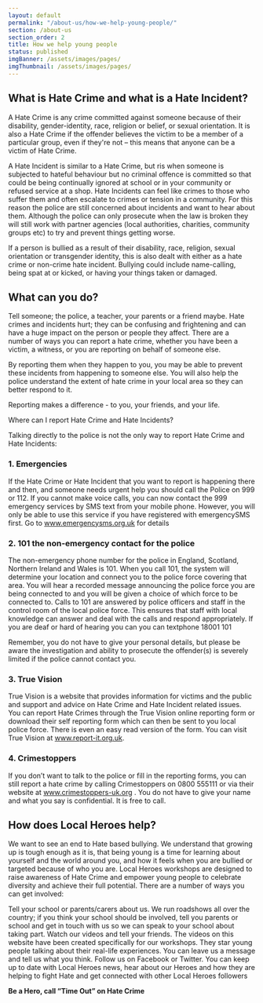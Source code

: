 ```yaml
---
layout: default
permalink: "/about-us/how-we-help-young-people/"
section: /about-us
section_order: 2
title: How we help young people
status: published
imgBanner: /assets/images/pages/
imgThumbnail: /assets/images/pages/
---
```


## What is Hate Crime and what is a Hate Incident?

A Hate Crime is any crime committed against someone because of their disability, gender-identity, race, religion or belief, or sexual orientation. It is also a Hate Crime if the offender believes the victim to be a member of a particular group, even if they're not – this means that anyone can be a victim of Hate Crime.

A Hate Incident is similar to a Hate Crime, but ris when someone is subjected to hateful behaviour but no criminal offence is committed so that could be being continually ignored at school or in your community or refused service at a shop. Hate Incidents can feel like crimes to those who suffer them and often escalate to crimes or tension in a community. For this reason the police are still concerned about incidents and want to hear about them. Although the police can only prosecute when the law is broken they will still work with partner agencies (local authorities, charities, community groups etc) to try and prevent things getting worse.

If a person is bullied as a result of their disability, race, religion, sexual orientation or transgender identity, this is also dealt with either as a hate crime or non-crime hate incident. Bullying could include name-calling, being spat at or kicked, or having your things taken or damaged.

## What can you do?

Tell someone; the police, a teacher, your parents or a friend maybe. Hate crimes and incidents hurt; they can be confusing and frightening and can have a huge impact on the person or people they affect. There are a number of ways you can report a hate crime, whether you have been a victim, a witness, or you are reporting on behalf of someone else.

By reporting them when they happen to you, you may be able to prevent these incidents from happening to someone else. You will also help the police understand the extent of hate crime in your local area so they can better respond to it.

Reporting makes a difference - to you, your friends, and your life.

Where can I report Hate Crime and Hate Incidents?

Talking directly to the police is not the only way to report Hate Crime and Hate Incidents:

### 1. Emergencies

If the Hate Crime or Hate Incident that you want to report is happening there and then, and someone needs urgent help you should call the Police on 999 or 112. If you cannot make voice calls, you can now contact the 999 emergency services by SMS text from your mobile phone. However, you will only be able to use this service if you have registered with emergencySMS first. Go to www.emergencysms.org.uk for details

### 2. 101 the non-emergency contact for the police

The non-emergency phone number for the police in England, Scotland, Northern Ireland and Wales is 101. When you call 101, the system will determine your location and connect you to the police force covering that area. You will hear a recorded message announcing the police force you are being connected to and you will be given a choice of which force to be connected to. Calls to 101 are answered by police officers and staff in the control room of the local police force. This ensures that staff with local knowledge can answer and deal with the calls and respond appropriately. If you are deaf or hard of hearing you can you can textphone 18001 101

Remember, you do not have to give your personal details, but please be aware the investigation and ability to prosecute the offender(s) is severely limited if the police cannot contact you.

### 3. True Vision

True Vision is a website that provides information for victims and the public and support and advice on Hate Crime and Hate Incident related issues. You can report Hate Crimes through the True Vision online reporting form or download their self reporting form which can then be sent to you local police force. There is even an easy read version of the form. You can visit True Vision at www.report-it.org.uk.

### 4. Crimestoppers

If you don’t want to talk to the police or fill in the reporting forms, you can still report a hate crime by calling Crimestoppers on 0800 555111 or via their website at www.crimestoppers-uk.org . You do not have to give your name and what you say is confidential. It is free to call.

## How does Local Heroes help?

We want to see an end to Hate based bullying. We understand that growing up is tough enough as it is, that being young is a time for learning about yourself and the world around you, and how it feels when you are bullied or targeted because of who you are.  Local Heroes workshops are designed to raise awareness of Hate Crime and empower young people to celebrate diversity and achieve their full potential. There are a number of ways you can get involved:

Tell your school or parents/carers about us. We run roadshows all over the country; if you think your school should be involved, tell you parents or school and get in touch with us so we can speak to your school about taking part.
Watch our videos and tell your friends. The videos on this website have been created specifically for our workshops. They star young people talking about their real-life experiences. You can leave us a message and tell us what you think.
Follow us on Facebook or Twitter. You can keep up to date with Local Heroes news, hear about our Heroes and how they are helping to fight Hate and get connected with other Local Heroes followers

**Be a Hero, call “Time Out” on Hate Crime**
